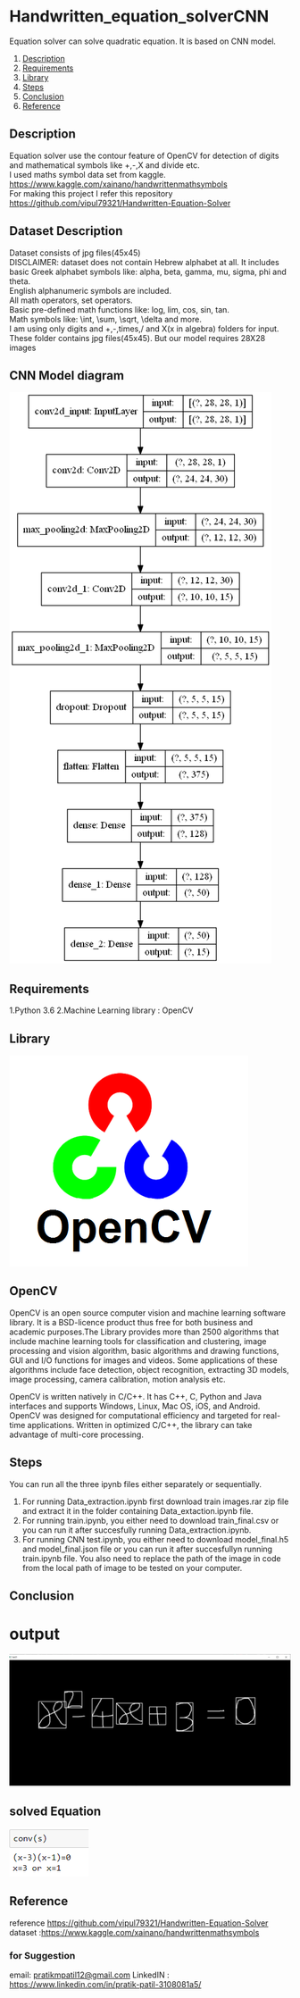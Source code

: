 # Handwritten_equation_solverCNN

Equation solver can solve quadratic equation. It is based on CNN model. 

1. [Description](#description)
2. [Requirements](#requirements)
3. [Library](#library)
4. [Steps](#steps)
5. [Conclusion](#conclusion)
6. [Reference](#Reference)


<a name="description"></a>
## Description
Equation solver use the contour feature of OpenCV for detection of digits and mathematical symbols like +,-,X and divide etc.<br>
I used maths symbol data set from kaggle. https://www.kaggle.com/xainano/handwrittenmathsymbols <br>
For making this project I refer this repository https://github.com/vipul79321/Handwritten-Equation-Solver <br>
## Dataset Description
Dataset consists of jpg files(45x45)<br>
DISCLAIMER: dataset does not contain Hebrew alphabet at all. It includes basic Greek alphabet symbols like: alpha, beta, gamma, mu, sigma, phi and theta.<br>
English alphanumeric symbols are included.<br>
All math operators, set operators.<br>
Basic pre-defined math functions like: log, lim, cos, sin, tan.<br>
Math symbols like: \int, \sum, \sqrt, \delta and more.<br>
I am using only digits and +,-,times,/ and X(x in algebra) folders for input. These folder contains jpg files(45x45). But our model requires 28X28 images  

## CNN Model diagram
![](images/model.png)


<a name="requirements"></a>
## Requirements
1.Python 3.6
2.Machine Learning library : OpenCV

<a name="library"></a>
## Library
![](images/opencv.png)

## OpenCV

OpenCV is an open source computer vision and machine learning software library. It is a BSD-licence product thus free for both business and academic purposes.The Library provides more than 2500 algorithms that include machine learning tools for classification and clustering, image processing and vision algorithm, basic algorithms and drawing functions, GUI and I/O functions for images and videos. Some applications of these algorithms include face detection, object recognition, extracting 3D models, image processing, camera calibration, motion analysis etc.

OpenCV is written natively in C/C++. It has C++, C, Python and Java interfaces and supports Windows, Linux, Mac OS, iOS, and Android. OpenCV was designed for computational efficiency and targeted for real-time applications. Written in optimized C/C++, the library can take advantage of multi-core processing.

<a name="steps"></a>
## Steps
You can run all the three ipynb files either separately or sequentially.
1. For running Data_extraction.ipynb first download train images.rar zip file and extract it in the folder containing Data_extaction.ipynb file.
2. For running train.ipynb, you either need to download train_final.csv or you can run it after succesfully running Data_extraction.ipynb.
3. For running CNN test.ipynb, you either need to download model_final.h5 and model_final.json file or you can run it after succesfullyn running train.ipynb file. You also need to replace the path of the image in code from the local path of image to be tested on your computer.

<a name="conclusion"></a>
## Conclusion
# output 

![](images/capture.png)

## solved Equation
![](images/output.PNG)

## Reference
<a name="Reference"></a>
reference https://github.com/vipul79321/Handwritten-Equation-Solver <br>
dataset :https://www.kaggle.com/xainano/handwrittenmathsymbols

### for Suggestion 
email: pratikmpatil12@gmail.com
LinkedIN : https://www.linkedin.com/in/pratik-patil-3108081a5/
